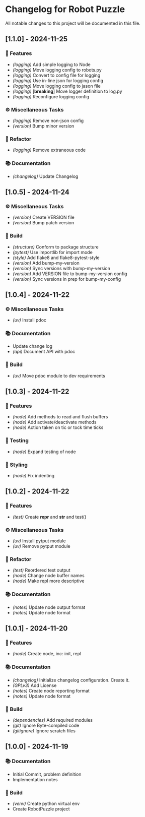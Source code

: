 # Changelog for Robot Puzzle

All notable changes to this project will be documented in this file.

## [1.1.0] - 2024-11-25

### 🚀 Features

- *(logging)* Add simple logging to Node
- *(logging)* Move logging config to robots.py
- *(logging)* Convert to config file for logging
- *(logging)* Use in-line json for logging config
- *(logging)* Move logging config to jason file
- *(logging)* [**breaking**] Move logger definition to log.py
- *(logging)* Reconfigure logging config

### ⚙️ Miscellaneous Tasks

- *(logging)* Remove non-json config
- *(version)* Bump minor version

### 🚜 Refactor

- *(logging)* Remove extraneous code

### 📚 Documentation

- *(changelog)* Update Changelog

## [1.0.5] - 2024-11-24

### ⚙️ Miscellaneous Tasks

- *(version)* Create VERSION file
- *(version)* Bump patch version

### 🚧 Build

- *(structure)* Conform to package structure
- *(pytest)* Use importlib for import mode
- *(style)* Add flake8 and flake8-pytest-style
- *(version)* Add bump-my-version
- *(version)* Sync versions with bump-my-version
- *(version)* Add VERSION file to bump-my-version config
- *(version)* Sync versions in prep for bump-my-config

## [1.0.4] - 2024-11-22

### ⚙️ Miscellaneous Tasks

- *(uv)* Install pdoc

### 📚 Documentation

- Update change log
- *(api)* Document API with pdoc

### 🚧 Build

- *(uv)* Move pdoc module to dev requirements

## [1.0.3] - 2024-11-22

### 🚀 Features

- *(node)* Add methods to read and flush buffers
- *(node)* Add activate/deactivate methods
- *(node)* Action taken on tic or tock time ticks

### 🧪 Testing

- *(node)* Expand testing of node

### 🎨 Styling

- *(node)* Fix indenting

## [1.0.2] - 2024-11-22

### 🚀 Features

- *(test)* Create __repr__ and __str__ and test()

### ⚙️ Miscellaneous Tasks

- *(uv)* Install pytput module
- *(uv)* Remove pytput module

### 🚜 Refactor

- *(test)* Reordered test output
- *(node)* Change node buffer names
- *(node)* Make repl more descriptive

### 📚 Documentation

- *(notes)* Update node output format
- *(notes)* Update node format

## [1.0.1] - 2024-11-20

### 🚀 Features

- *(node)* Create node, inc: init, repl

### 📚 Documentation

- *(changelog)* Initialize changelog configuration. Create it.
- *(GPLv3)* Add License
- *(notes)* Create node reporting format
- *(notes)* Update node format

### 🚧 Build

- *(dependencies)* Add required modules
- *(git)* Ignore Byte-compiled code
- *(gitignore)* Ignore scratch files

## [1.0.0] - 2024-11-19

### 📚 Documentation

- Initial Commit, problem definition
- Implementation notes

### 🚧 Build

- *(venv)* Create python virtual env
- Create RobotPuzzle project

<!-- generated by git-cliff -->
